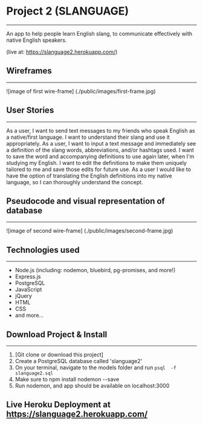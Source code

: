 # Project 2 (SLANGUAGE)
-----------------------

An app to help people learn English slang, to communicate effectively with native English speakers.

(live at: https://slanguage2.herokuapp.com/)

## Wireframes
----------

![image of first wire-frame]
(./public/images/first-frame.jpg)

## User Stories
------------
As a user, I want to send text messages to my friends who speak English as a native/first language. I want to understand their slang and use it appropriately. As a user, I want to input a text message and immediately see a definition of the slang words, abbreviations, and/or hashtags used. I want to save the word and accompanying definitions to use again later, when I'm studying my English. I want to edit the definitions to make them uniquely tailored to me and save those edits for future use. As a user I would like to have the option of translating the English definitions into my native language, so I can thoroughly understand the concept. 

## Pseudocode and visual representation of database
----------

![image of second wire-frame]
(./public/images/second-frame.jpg)

## Technologies used
-----------
* Node.js (including: nodemon, bluebird, pg-promises, and more!)
* Express.js
* PostgreSQL
* JavaScript
* jQuery
* HTML
* CSS
* and more...

## Download Project & Install
----------------

1. [Git clone or download this project]
2. Create a PostgreSQL database called 'slanguage2'
3. On your terminal, navigate to the models folder and run `psql  -f slanguage2.sql`
4. Make sure to npm install nodemon --save
5. Run nodemon, and app should be available on localhost:3000

## Live Heroku Deployment at https://slanguage2.herokuapp.com/
